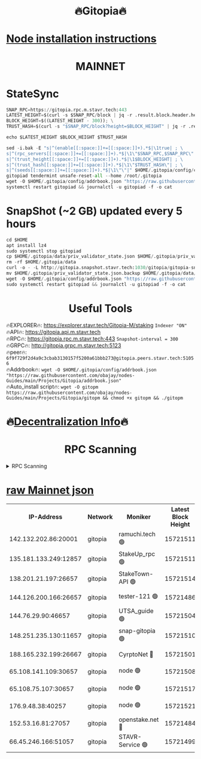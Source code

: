 <h1 align="center"> 🔥Gitopia🔥</h1>

[Node installation instructions](https://github.com/obajay/nodes-Guides/tree/main/Projects/Gitopia)
=

<h1 align="center"> MAINNET</h1>

# StateSync
```python
SNAP_RPC=https://gitopia.rpc.m.stavr.tech:443
LATEST_HEIGHT=$(curl -s $SNAP_RPC/block | jq -r .result.block.header.height); \
BLOCK_HEIGHT=$((LATEST_HEIGHT - 300)); \
TRUST_HASH=$(curl -s "$SNAP_RPC/block?height=$BLOCK_HEIGHT" | jq -r .result.block_id.hash)

echo $LATEST_HEIGHT $BLOCK_HEIGHT $TRUST_HASH

sed -i.bak -E "s|^(enable[[:space:]]+=[[:space:]]+).*$|\1true| ; \
s|^(rpc_servers[[:space:]]+=[[:space:]]+).*$|\1\"$SNAP_RPC,$SNAP_RPC\"| ; \
s|^(trust_height[[:space:]]+=[[:space:]]+).*$|\1$BLOCK_HEIGHT| ; \
s|^(trust_hash[[:space:]]+=[[:space:]]+).*$|\1\"$TRUST_HASH\"| ; \
s|^(seeds[[:space:]]+=[[:space:]]+).*$|\1\"\"|" $HOME/.gitopia/config/config.toml
gitopiad tendermint unsafe-reset-all --home /root/.gitopia
wget -O $HOME/.gitopia/config/addrbook.json "https://raw.githubusercontent.com/obajay/nodes-Guides/main/Projects/Gitopia/addrbook.json"
systemctl restart gitopiad && journalctl -u gitopiad -f -o cat
```
# SnapShot (~2 GB) updated every 5 hours
```python
cd $HOME
apt install lz4
sudo systemctl stop gitopiad
cp $HOME/.gitopia/data/priv_validator_state.json $HOME/.gitopia/priv_validator_state.json.backup
rm -rf $HOME/.gitopia/data
curl -o - -L http://gitopia.snapshot.stavr.tech:1030/gitopia/gitopia-snap.tar.lz4 | lz4 -c -d - | tar -x -C $HOME/.gitopia --strip-components 2
mv $HOME/.gitopia/priv_validator_state.json.backup $HOME/.gitopia/data/priv_validator_state.json
wget -O $HOME/.gitopia/config/addrbook.json "https://raw.githubusercontent.com/obajay/nodes-Guides/main/Projects/Gitopia/addrbook.json"
sudo systemctl restart gitopiad && journalctl -u gitopiad -f -o cat
```
 <h1 align="center"> Useful Tools</h1>

🔥EXPLORER🔥:      https://explorer.stavr.tech/Gitopia-M/staking  `Indexer "ON"` \
🔥API🔥: 			 		 https://gitopia.api.m.stavr.tech \
🔥RPC🔥:           https://gitopia.rpc.m.stavr.tech:443              `Snapshot-interval = 300` \
🔥GRPC🔥:          http://gitopia.grpc.m.stavr.tech:5123 \
🔥peer🔥:					 `6f9f729f2d4a9c3cbab3130157f5200a61bbb273@gitopia.peers.stavr.tech:51056` \
🔥Addrbook🔥:    ```wget -O $HOME/.gitopia/config/addrbook.json "https://raw.githubusercontent.com/obajay/nodes-Guides/main/Projects/Gitopia/addrbook.json"``` \
🔥Auto_install script🔥: ```wget -O gitopm https://raw.githubusercontent.com/obajay/nodes-Guides/main/Projects/Gitopia/gitopm && chmod +x gitopm && ./gitopm```

🔥[Decentralization Info](https://github.com/obajay/StateSync-snapshots/tree/main/Projects/Gitopia/Decentralization)🔥
=

<h1 align="center"> RPC Scanning</h1>

<details>
<summary>RPC Scanning</summary>

<h2 align="center"> We scan nodes in real time every 4 hours. And we provide the final result of RPC endpoints.
We cannot influence the operation of these nodes in any way. </h2>


```python
If Voting Power is higher than 0 --> then the Node is a validator of the network and may be subject to attack and be a potential threat to the chain.
```
```python
We marked such validators with a red symbol
```

</details>

[raw Mainnet json](https://rpc-check.gitopm.stavr.tech/gitopm/rpc-gitopm-result.json)
=

<table><tr><th>IP-Address</th><th>Network</th><th>Moniker</th><th>Latest Block Height</th><th>Earliest Block Height</th><th>Catching Up</th><th>Tx Index</th><th>Voting Power</th><th>Scan Time</th></tr><tr><td>142.132.202.86:20001</td><td>gitopia</td><td>ramuchi.tech 🟢</td><td>15721511</td><td>6548337</td><td>False</td><td>on</td><td>0</td><td>2024-03-22T04:58:25.675321382UTC</td></tr><tr><td>135.181.133.249:12857</td><td>gitopia</td><td>StakeUp_rpc 🟢</td><td>15721511</td><td>8010001</td><td>False</td><td>on</td><td>0</td><td>2024-03-22T04:58:25.990045354UTC</td></tr><tr><td>138.201.21.197:26657</td><td>gitopia</td><td>StakeTown-API 🟢</td><td>15721514</td><td>12733501</td><td>False</td><td>on</td><td>0</td><td>2024-03-22T04:58:30.361706690UTC</td></tr><tr><td>144.126.200.166:26657</td><td>gitopia</td><td>tester-121 🟢</td><td>15721486</td><td>12832814</td><td>False</td><td>off</td><td>0</td><td>2024-03-22T04:57:45.114178957UTC</td></tr><tr><td>144.76.29.90:46657</td><td>gitopia</td><td>UTSA_guide 🟢</td><td>15721504</td><td>13035301</td><td>False</td><td>on</td><td>0</td><td>2024-03-22T04:58:14.660872739UTC</td></tr><tr><td>148.251.235.130:11657</td><td>gitopia</td><td>snap-gitopia 🟢</td><td>15721510</td><td>14941501</td><td>False</td><td>on</td><td>0</td><td>2024-03-22T04:58:23.428676391UTC</td></tr><tr><td>188.165.232.199:26667</td><td>gitopia</td><td>CyrptoNet 🔴</td><td>15721501</td><td>15044042</td><td>False</td><td>off</td><td>18673</td><td>2024-03-22T04:58:10.342189237UTC</td></tr><tr><td>65.108.141.109:30657</td><td>gitopia</td><td>node 🟢</td><td>15721508</td><td>15095965</td><td>False</td><td>on</td><td>0</td><td>2024-03-22T04:58:21.139792028UTC</td></tr><tr><td>65.108.75.107:30657</td><td>gitopia</td><td>node 🟢</td><td>15721517</td><td>15146660</td><td>False</td><td>on</td><td>0</td><td>2024-03-22T04:58:34.719443086UTC</td></tr><tr><td>176.9.48.38:40257</td><td>gitopia</td><td>node 🟢</td><td>15721521</td><td>15437001</td><td>False</td><td>on</td><td>0</td><td>2024-03-22T04:58:41.081039661UTC</td></tr><tr><td>152.53.16.81:27057</td><td>gitopia</td><td>openstake.net 🔴</td><td>15721484</td><td>15603701</td><td>False</td><td>off</td><td>61233</td><td>2024-03-22T04:57:42.792481021UTC</td></tr><tr><td>66.45.246.166:51057</td><td>gitopia</td><td>STAVR-Service 🟢</td><td>15721499</td><td>15710001</td><td>False</td><td>on</td><td>0</td><td>2024-03-22T04:58:05.968292663UTC</td></tr></table>
